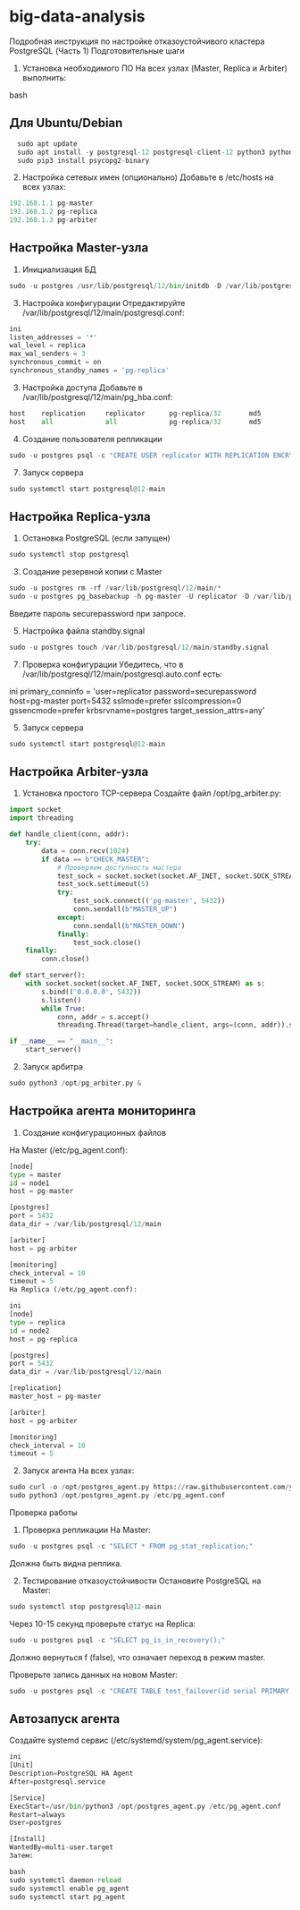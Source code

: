 # big-data-analysis
Подробная инструкция по настройке отказоустойчивого кластера PostgreSQL (Часть 1)
Подготовительные шаги
1. Установка необходимого ПО
На всех узлах (Master, Replica и Arbiter) выполнить:

bash
## Для Ubuntu/Debian
``` python
  sudo apt update
  sudo apt install -y postgresql-12 postgresql-client-12 python3 python3-pip
  sudo pip3 install psycopg2-binary
``` 

2. Настройка сетевых имен (опционально)
Добавьте в /etc/hosts на всех узлах:
``` python
192.168.1.1 pg-master
192.168.1.2 pg-replica
192.168.1.3 pg-arbiter
``` 
## Настройка Master-узла
1. Инициализация БД
``` python
sudo -u postgres /usr/lib/postgresql/12/bin/initdb -D /var/lib/postgresql/12/main
``` 
3. Настройка конфигурации
Отредактируйте /var/lib/postgresql/12/main/postgresql.conf:
``` python
ini
listen_addresses = '*'
wal_level = replica
max_wal_senders = 3
synchronous_commit = on
synchronous_standby_names = 'pg-replica'
``` 
3. Настройка доступа
Добавьте в /var/lib/postgresql/12/main/pg_hba.conf:
``` python
host    replication     replicator      pg-replica/32       md5
host    all             all             pg-replica/32       md5
``` 

4. Создание пользователя репликации
``` python
sudo -u postgres psql -c "CREATE USER replicator WITH REPLICATION ENCRYPTED PASSWORD 'securepassword';"
``` 
7. Запуск сервера
``` python
sudo systemctl start postgresql@12-main
``` 
## Настройка Replica-узла

1. Остановка PostgreSQL (если запущен)
``` python 
sudo systemctl stop postgresql
``` 
3. Создание резервной копии с Master
``` python
sudo -u postgres rm -rf /var/lib/postgresql/12/main/*
sudo -u postgres pg_basebackup -h pg-master -U replicator -D /var/lib/postgresql/12/main -P -R -X stream
``` 
Введите пароль securepassword при запросе.

5. Настройка файла standby.signal
``` python
sudo -u postgres touch /var/lib/postgresql/12/main/standby.signal
``` 
7. Проверка конфигурации
Убедитесь, что в /var/lib/postgresql/12/main/postgresql.auto.conf есть:

ini
primary_conninfo = 'user=replicator password=securepassword host=pg-master port=5432 sslmode=prefer sslcompression=0 gssencmode=prefer krbsrvname=postgres target_session_attrs=any'

5. Запуск сервера
``` python
sudo systemctl start postgresql@12-main
``` 
## Настройка Arbiter-узла

1. Установка простого TCP-сервера
Создайте файл /opt/pg_arbiter.py:

```python
import socket
import threading

def handle_client(conn, addr):
    try:
        data = conn.recv(1024)
        if data == b"CHECK_MASTER":
            # Проверяем доступность мастера
            test_sock = socket.socket(socket.AF_INET, socket.SOCK_STREAM)
            test_sock.settimeout(5)
            try:
                test_sock.connect(('pg-master', 5432))
                conn.sendall(b"MASTER_UP")
            except:
                conn.sendall(b"MASTER_DOWN")
            finally:
                test_sock.close()
    finally:
        conn.close()

def start_server():
    with socket.socket(socket.AF_INET, socket.SOCK_STREAM) as s:
        s.bind(('0.0.0.0', 5432))
        s.listen()
        while True:
            conn, addr = s.accept()
            threading.Thread(target=handle_client, args=(conn, addr)).start()

if __name__ == "__main__":
    start_server()
```

2. Запуск арбитра
``` python
sudo python3 /opt/pg_arbiter.py &
``` 
## Настройка агента мониторинга

1. Создание конфигурационных файлов
   
На Master (/etc/pg_agent.conf):

``` python
[node]
type = master
id = node1
host = pg-master
```
``` python
[postgres]
port = 5432
data_dir = /var/lib/postgresql/12/main
```
``` python
[arbiter]
host = pg-arbiter
```
``` python
[monitoring]
check_interval = 10
timeout = 5
На Replica (/etc/pg_agent.conf):
```
``` python
ini
[node]
type = replica
id = node2
host = pg-replica
```
``` python
[postgres]
port = 5432
data_dir = /var/lib/postgresql/12/main
```
``` python
[replication]
master_host = pg-master
```
``` python
[arbiter]
host = pg-arbiter
```
``` python
[monitoring]
check_interval = 10
timeout = 5
``` 
2. Запуск агента
На всех узлах:

``` python
sudo curl -o /opt/postgres_agent.py https://raw.githubusercontent.com/your-repo/postgres-ha-agent/main/agent.py
sudo python3 /opt/postgres_agent.py /etc/pg_agent.conf
``` 
Проверка работы
1. Проверка репликации
На Master:

``` python
sudo -u postgres psql -c "SELECT * FROM pg_stat_replication;"
``` 
Должна быть видна реплика.

2. Тестирование отказоустойчивости
Остановите PostgreSQL на Master:

``` python
sudo systemctl stop postgresql@12-main
``` 
Через 10-15 секунд проверьте статус на Replica:

``` python
sudo -u postgres psql -c "SELECT pg_is_in_recovery();"
``` 
Должно вернуться f (false), что означает переход в режим master.

Проверьте запись данных на новом Master:
``` python
sudo -u postgres psql -c "CREATE TABLE test_failover(id serial PRIMARY KEY);"
``` 

## Автозапуск агента
Создайте systemd сервис (/etc/systemd/system/pg_agent.service):
``` python
ini
[Unit]
Description=PostgreSQL HA Agent
After=postgresql.service

[Service]
ExecStart=/usr/bin/python3 /opt/postgres_agent.py /etc/pg_agent.conf
Restart=always
User=postgres

[Install]
WantedBy=multi-user.target
Затем:

bash
sudo systemctl daemon-reload
sudo systemctl enable pg_agent
sudo systemctl start pg_agent
``` 

